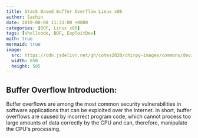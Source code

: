 ```yaml
---
title: Stack Based Buffer Overflow Linux x86
author: Sachin
date: 2019-08-08 11:33:00 +0800
categories: [BOF, Linux x86]
tags: [shellcode, BOF, ExploitDev]
math: true
mermaid: true
image:
  src: https://cdn.jsdelivr.net/gh/cotes2020/chirpy-images/commons/devices-mockup.png
  width: 850
  height: 585
---
```


## Buffer Overflow Introduction:

Buffer overflows are among the most common security vulnerabilities in software applications that can be exploited over the Internet. In short, buffer overflows are caused by incorrect program code, which cannot process too large amounts of data correctly by the CPU and can, therefore, manipulate the CPU's processing.
